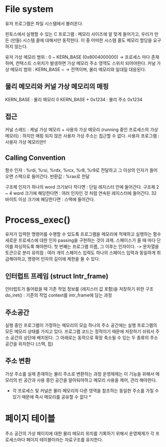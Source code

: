 # File system
유저 프로그램은 파일 시스템에서 불러온다.

핀토스에서 실행할 수 있는 C 프로그램 : 메모리 사이즈에 알 맞게 들어가고, 우리가 만든 (만들) 시스템 콜에 대해서만 동작한다.
이 중 어떠한 시스템 콜도 메모리 할당을 요구하지 않는다.

유저 가상 메모리 범위 : 0 ~ KERN_BASE (0x8004000000) -> 프로세스 마다 존재하며, 컨텍스트 스위치가 발생하면 가상 메모리 주소 영역도 스위치 되어야한다.
커널 가상 메모리 범위 : KERN_BASE ~ -> 전역이며, 물리 메모리와 일대일 대응된다.

## 물리 메모리와 커널 가상 메모리의 매핑
KERN_BASE : 물리 메모리 0
KERN_BASE + 0x1234 : 물리 주소 0x1234

## 접근
커널 스레드 : 케널 가상 메모리 + 사용자 가상 메모리 (running 중인 프로세스의 가상 메모리) : 하지만 매핑 되지 않은 사용자 가상 주소는 접근할 수 없다.
사용자 프로그램 : 사용자 가상 메모리만!!

## Calling Convention
함수 인자 : %rdi, %rsi, %rdx, %rcx, %r8, %r9로 전달하고 그 이상의 인자가 들어오면 스택으로 들어간다.
반환값 : %rax로 전달

구조체 인자가 하나의 word 크기보다 작다면 : 단일 레지스터 안에 들어간다.
구조체 2 ~ 4 word 크기에 해당한다면 : 여러 인자인 것 처럼 연속된 레지스터에 들어간다.
32 바이트 이상 크기에 해당한다면 : 스택에 들어간다.

# Process_exec()
유저가 입력한 명령어를 수행할 수 있도록 프로그램을 메모리에 적재하고 실행하는 함수
새로운 프로세스에 대한 인자 passing을 구현하는 것이 과제.
스페이스가 올 때 마다 단어를 파싱하도록 해야한다. 첫 번째는 프로그램 이름, 그 이후는 인자이다.
-> 문자열을 토큰으로 분리
유의점 : 여러 개의 스페이스 입력도 하나의 스페이스 입력과 동일하게 취급해야하고, 명령어 인자의 길이에 제한을 둘 수 있다.

## 인터럽트 프레임 (struct Intr_frame)
인터럽트가 들어왔을 때 기존 작업 정보를 (레지스터 값 포함)을 저장하기 위한 구조
do_iret() : 기존의 작업 context를 intr_frame에 담는 과정

## 주소공간
실행 중인 프로그램이 가정하는 메모리의 모습
하나의 주소 공간에는 실행 프로그램의 모든 메모리 상태를 가지고 있다.
프로그램 코드는 정적이기 때문에 저장하기 쉬워서 주소 공간의 상단에 배치된다.
그 아래로는 동적으로 확장 축소될 수 있는 두 종류의 주소 공간을 위치한다 (스택, 힙)

## 주소 변환
가상 주소를 실제 존재하는 물리 주소로 변환하는 과정
운영체제는 이 기능을 위해서 메모리의 빈 공간과 사용 중인 공간을 알아둬야하고 메모리 사용을 제어, 관리 해야한다.
* 각 프로세스 및 커널은 물리 메모리의 다른 영역을 참조하는 동일한 주소를 가질 수 있기 때문에 즉시 메모리를 공유할 수 없다 *

# 페이지 테이블
주소 공간의 가상 페이지에 대한 물리 메모리 위치를 기록하기 위해서 운영체제가 각 프로세스마다 페이지 테이블이라는 자료구조를 유지한다.
